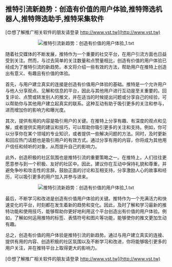 ## **推特引流新趋势：创造有价值的用户体验,推特筛选机器人,推特筛选助手,推特采集软件**

[😍想了解推广相关软件的朋友请登录 http://www.vst.tw](http://www.vst.tw)

 <center><img src="https://vst.tw/MP4/tuiguang/png/3.png" alt="推特引流新趋势：创造有价值的用户体验_1.txt"></center>

随着社交媒体的不断发展，推特作为一个重要的社交平台，在用户引流方面也日益受到关注。然而，与过去简单的关注数量和点赞量相比，创造有价值的用户体验已经成为了推特引流的新趋势。本文将介绍一些有效的方法，帮助用户在推特上创造出有意义、有趣且有价值的体验。

首先，与用户建立真实的连接是创造有价值用户体验的基础。推特是一个允许用户与他人分享观点、见解和信息的平台，因此与其他用户进行互动是至关重要的。回复评论、点赞或转发别人的推文，并在适当的时候提出问题或分享自己的经验，可以帮助你与其他用户建立起真实的联系。这种互动有助于吸引更多的关注和参与，进而增加你的影响力和曝光度。

其次，提供有用的内容是吸引用户的关键。在推特上分享有趣、有深度的观点和见解，或者提供实用的建议和技巧，可以帮助你吸引更多的关注和支持。例如，你可以分享你在某个领域的专业知识，或者提供一些解决问题的方法。同时，及时更新和回应热门话题也是吸引用户的有效方式。通过分享有用的内容，你将成为其他用户信任和倾听的对象，从而提升自己的影响力。

此外，创造积极的社区氛围也是推特引流的重要策略之一。在推特上，人们往往更愿意参与到一个积极、友好的社区中。因此，建议你在互动中保持礼貌和尊重，并避免争吵和攻击性的言辞。鼓励正面的讨论和互相支持，分享激励人心的故事和经历，可以吸引更多的用户加入并参与进来。

 <center><img src="https://vst.tw/MP4/tuiguang/png/5.png" alt="推特引流新趋势：创造有价值的用户体验_1.txt"></center>

最后，不断学习和改进是创造有价值用户体验的关键。推特作为一个充满活力和快速变化的平台，时刻都在发生着新的趋势和变化。因此，及时了解和学习最新的推特功能和使用技巧，能够帮助你更好地利用这个平台创造出有价值的用户体验。例如，了解如何运用推特的标签、表情符号和图片等功能，能够使你的推文更加生动有趣。

总之，创造有价值的用户体验是推特引流的新趋势。通过与用户建立真实的连接、提供有用的内容、创造积极的社区氛围以及不断学习和改进，你将能够吸引更多的用户关注，并在推特平台上取得更大的影响力。

[😍想了解推广相关软件的朋友请登录 http://www.vst.tw](http://www.vst.tw)



